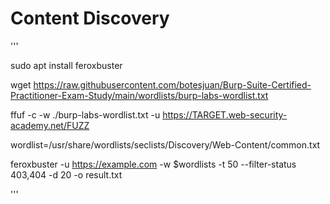 # Content Discovery


'''

sudo apt install feroxbuster

wget https://raw.githubusercontent.com/botesjuan/Burp-Suite-Certified-Practitioner-Exam-Study/main/wordlists/burp-labs-wordlist.txt

ffuf -c -w ./burp-labs-wordlist.txt -u https://TARGET.web-security-academy.net/FUZZ

wordlist=/usr/share/wordlists/seclists/Discovery/Web-Content/common.txt

feroxbuster -u https://example.com -w $wordlists -t 50 --filter-status 403,404 -d 20 -o result.txt


'''